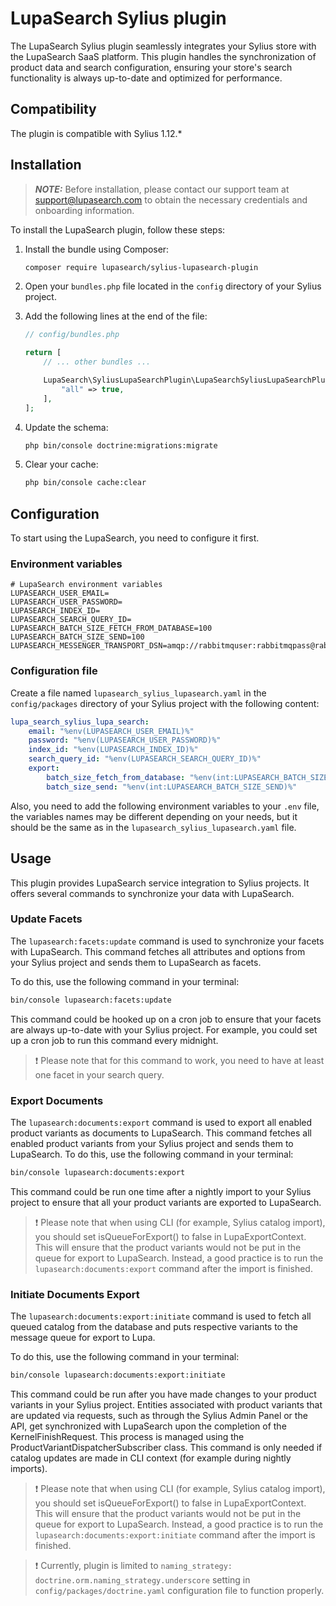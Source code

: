 # LupaSearch Sylius plugin

The LupaSearch Sylius plugin seamlessly integrates your Sylius store with the LupaSearch SaaS platform. This plugin handles the synchronization of product data and search configuration, ensuring your store's search functionality is always up-to-date and optimized for performance.

## Compatibility

The plugin is compatible with Sylius 1.12.\*

## Installation

> **_NOTE:_** Before installation, please contact our support team at support@lupasearch.com to obtain the necessary credentials and onboarding information.

To install the LupaSearch plugin, follow these steps:

1. Install the bundle using Composer:

    ```bash
    composer require lupasearch/sylius-lupasearch-plugin
    ```

2. Open your `bundles.php` file located in the `config` directory of your Sylius project.

3. Add the following lines at the end of the file:

    ```php
    // config/bundles.php

    return [
        // ... other bundles ...

        LupaSearch\SyliusLupaSearchPlugin\LupaSearchSyliusLupaSearchPlugin::class => [
            "all" => true,
        ],
    ];
    ```

4. Update the schema:

    ```bash
    php bin/console doctrine:migrations:migrate
    ```

5. Clear your cache:

    ```bash
    php bin/console cache:clear
    ```

## Configuration

To start using the LupaSearch, you need to configure it first.

### Environment variables

```
# LupaSearch environment variables
LUPASEARCH_USER_EMAIL=
LUPASEARCH_USER_PASSWORD=
LUPASEARCH_INDEX_ID=
LUPASEARCH_SEARCH_QUERY_ID=
LUPASEARCH_BATCH_SIZE_FETCH_FROM_DATABASE=100
LUPASEARCH_BATCH_SIZE_SEND=100
LUPASEARCH_MESSENGER_TRANSPORT_DSN=amqp://rabbitmquser:rabbitmqpass@rabbitmq:5672
```

### Configuration file

Create a file named `lupasearch_sylius_lupasearch.yaml` in the `config/packages` directory of your Sylius project with the following content:

```yaml
lupa_search_sylius_lupa_search:
    email: "%env(LUPASEARCH_USER_EMAIL)%"
    password: "%env(LUPASEARCH_USER_PASSWORD)%"
    index_id: "%env(LUPASEARCH_INDEX_ID)%"
    search_query_id: "%env(LUPASEARCH_SEARCH_QUERY_ID)%"
    export:
        batch_size_fetch_from_database: "%env(int:LUPASEARCH_BATCH_SIZE_FETCH_FROM_DATABASE)%"
        batch_size_send: "%env(int:LUPASEARCH_BATCH_SIZE_SEND)%"
```

Also, you need to add the following environment variables to your `.env` file, the variables names may be different depending on your needs,
but it should be the same as in the `lupasearch_sylius_lupasearch.yaml` file.

## Usage

This plugin provides LupaSearch service integration to Sylius projects. It offers several commands to synchronize your data with LupaSearch.

### Update Facets

The `lupasearch:facets:update` command is used to synchronize your facets with LupaSearch. This command fetches all attributes and options from your Sylius project and sends them to LupaSearch as facets.

To do this, use the following command in your terminal:

```bash
bin/console lupasearch:facets:update
```

This command could be hooked up on a cron job to ensure that your facets are always up-to-date with your Sylius project. For example, you could set up a cron job to run this command every midnight.

> ❗ Please note that for this command to work, you need to have at least one facet in your search query.

### Export Documents

The `lupasearch:documents:export` command is used to export all enabled product variants as documents to LupaSearch. This command fetches all enabled product variants from your Sylius project and sends them to LupaSearch. To do this, use the following command in your terminal:

```bash
bin/console lupasearch:documents:export
```

This command could be run one time after a nightly import to your Sylius project to ensure that all your product variants are exported to LupaSearch.

> ❗ Please note that when using CLI (for example, Sylius catalog import), you should set isQueueForExport() to false in LupaExportContext. This will ensure that the product variants would not be put in the queue for export to LupaSearch. Instead, a good practice is to run the `lupasearch:documents:export` command after the import is finished.

### Initiate Documents Export

The `lupasearch:documents:export:initiate` command is used to fetch all queued catalog from the database and puts respective variants to the message queue for export to Lupa.

To do this, use the following command in your terminal:

```bash
bin/console lupasearch:documents:export:initiate
```

This command could be run after you have made changes to your product variants in your Sylius project. Entities associated with product variants that are updated via requests, such as through the Sylius Admin Panel or the API, get synchronized with LupaSearch upon the completion of the KernelFinishRequest. This process is managed using the ProductVariantDispatcherSubscriber class. This command is only needed if catalog updates are made in CLI context (for example during nightly imports).

> ❗ Please note that when using CLI (for example, Sylius catalog import), you should set isQueueForExport() to false in LupaExportContext. This will ensure that the product variants would not be put in the queue for export to LupaSearch. Instead, a good practice is to run the `lupasearch:documents:export:initiate` command after the import is finished.

> ❗ Currently, plugin is limited to `naming_strategy: doctrine.orm.naming_strategy.underscore` setting in `config/packages/doctrine.yaml` configuration file to function properly.
